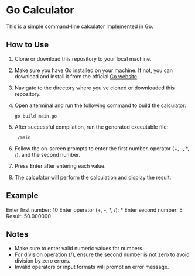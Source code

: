 # Go Calculator

This is a simple command-line calculator implemented in Go.

## How to Use

1. Clone or download this repository to your local machine.

2. Make sure you have Go installed on your machine. If not, you can download and install it from the official [Go website](https://golang.org/).

3. Navigate to the directory where you've cloned or downloaded this repository.

4. Open a terminal and run the following command to build the calculator:

    ```
    go build main.go
    ```

5. After successful compilation, run the generated executable file:

    ```
    ./main
    ```

6. Follow the on-screen prompts to enter the first number, operator (+, -, *, /), and the second number.

7. Press Enter after entering each value.

8. The calculator will perform the calculation and display the result.

## Example

Enter first number: 10
Enter operator (+, -, *, /): *
Enter second number: 5
Result: 50.000000

## Notes

- Make sure to enter valid numeric values for numbers.
- For division operation (/), ensure the second number is not zero to avoid division by zero errors.
- Invalid operators or input formats will prompt an error message.

